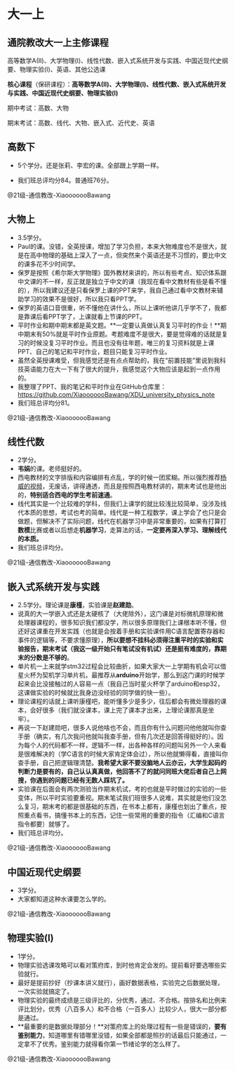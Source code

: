 # 大一上

## 通院教改大一上主修课程

高等数学A(Ⅱ)、大学物理(Ⅰ)、线性代数、嵌入式系统开发与实践、中国近现代史纲要、物理实验(Ⅰ)、英语、其他公选课

**核心课程**（保研课程）：**高等数学A(Ⅱ)、大学物理(Ⅰ)、线性代数、嵌入式系统开发与实践、中国近现代史纲要、物理实验(Ⅰ)**

期中考试：高数、大物

期末考试：高数、线代、大物、嵌入式、近代史、英语



## 高数下

- 5个学分。还是张莉、李宏的课。全部跟上学期一样。

- 我们班总评均分84。普通班76分。

@21级-通信教改-XiaooooooBawang



## 大物上

- 3.5学分。
- Paul的课。没错，全英授课，增加了学习负担，本来大物难度也不是很大，就是在高中物理的基础上深入了一点，但突然来个英语还是不习惯的，要比中文的课多花不少时间学。
- 保罗是按照《希尔斯大学物理》国外教材来讲的，所以有些考点、知识体系跟中文课的不一样，反正就是独立于中文的课（我现在看中文教材有些是看不懂的），所以我建议还是只看保罗上课的PPT来学，我自己通过看中文教材来辅助学习的效果不是很好，所以我只看PPT学。
- 保罗的英语口音很重，听不懂他在讲什么，所以上课听他讲几乎学不了，我都是靠课后看PPT学了，上课就看上节课的PPT。
- 平时作业和期中期末都是英文题。**一定要认真做认真复习平时的作业！**期中期末有50%就是平时作业原题。考题难度不是很大，要是觉得难的话就是复习的时候没复习平时作业。而且也没有往年题，唯三的复习资料就是上课PPT、自己的笔记和平时作业，题目只能复习平时作业。
- 虽然全英授课难受，但我感觉还是有点点帮助的，我在“前置技能”里说到我科技英语能力在大一下有了很大的提升，我感觉这个大物应该是起到一点作用的。
- 我整理了PPT、我的笔记和平时作业在GitHub仓库里：https://github.com/XiaooooooBawang/XDU_university_physics_note
- 我们班总评均分81。

@21级-通信教改-XiaooooooBawang



## 线性代数

- 2学分。
- **韦娟**的课。老师挺好的。
- 西电教材的文字排版和内容编排有点乱，学的时候一团浆糊。所以强烈推荐[杨威的视频](https://www.bilibili.com/video/BV187411h7De?spm_id_from=333.337.search-card.all.click&vd_source=b82a892e5dc8a8dc3c2c7dfee23fc3df)，无废话，讲得通透，而且是按照西电教材讲的，期末考试也是他出的，**特别适合西电的学生考前速通**。
- 线代其实是一个比较难的学科，但我们上课学的就比较浅比较简单，没涉及线代本质的思想，考试也考的简单。线代是一种工程数学，课上学会了也只是会做题，但解决不了实际问题，线代在机器学习中是非常重要的，如果有打算打**数模**比赛或者以后想走**机器学习**，走算法的话，**一定要再深入学习、理解线代的本质。**
- 我们班总评均分。

@21级-通信教改-XiaooooooBawang



## 嵌入式系统开发与实践

- 2.5学分。理论课是**康槿**，实验课是**赵建勋**。
- 说真的大一学嵌入式还是太硬核了（大佬除外），这门课是对标微机原理和微处理器课程的，很多知识我们都没学，所以很多原理我们上课根本听不懂，但还好这课重在开发实践（也就是会按着手册和实验课件用C语言配置寄存器和事件的逻辑等，不要求懂原理），**所以要想不挂科必须得注重平时的实验和实验报告，期末考试（我这一级开始只有笔试没有机试）还是挺有难度的，靠期末的分数是不够的**。
- 单片机一上来就学stm32过程会比较曲折，如果大家大一上学期有机会可以借星火杯为契机学习单片机，最推荐从**arduino**开始学，那么到这门课的时候学起来会比没接触过的人容易一点（我自己当时星火杯学了arduino和esp32，这课做实验的时候就比我身边没经验的同学做的快一些）。
- 理论课程的话就上课听康槿吧，能听懂多少是多少，往后都会有微处理器的课本，会好很多（我们就没课本，课上完了课本才出来，上理论课那真是坐牢）。
- 再说一下赵建勋吧，很多人说他啥也不会，而且你有什么问题问他他就叫你查手册（确实，有几次我问他就叫我查手册，但有几次还是回答得挺好的）。因为每个人的代码都不一样，逻辑不一样，出各种各样的问题叫另外一个人来看是很难解决的（学C语言的时候大家肯定体会过），所以他就懒得看，直接叫你查手册，自己把逻辑理清楚。**我希望大家不要没脑地人云亦云，大学生起码的判断力是要有的，自己认认真真做，他回答不了的就问同班大佬后者自己上网搜，你遇到的问题已经有无数人踩坑了。**
- 实验课在后面会有两次测验当作期末机试，考的也就是平时做过的实验的一些变体，所以平时实验要重视。期末笔试我们班很多人说难，其实就是他们没怎么复习，期末考的都是很基础的东西，在书本上都有，康槿也划出了重点，按照重点看书，搞懂书本上的东西，记住一些常用的重要的指令（汇编和C语言指令都要）就够了。
- 我们班总评均分。

@21级-通信教改-XiaooooooBawang



## 中国近现代史纲要

- 3学分。
- 大家都知道这种水课要怎么学的。

@21级-通信教改-XiaooooooBawang



## 物理实验(Ⅰ)

- 1学分。
- 物理实验选课攻略可以看对策府库，到时他肯定会发的。提前看好要选哪些实验就行。
- 最好是提前抄好（抄课本讲义就行），画好数据表格，实验完之后数据处理，一次实验就搞定了。
- 物理实验的最终成绩是三级评比的，分优秀，通过、不合格。按排名和比例来评比划分，优秀（八百多人）和不合格（一百多人）比较少人，很大一部分都是通过。
- **最重要的是数据处理部分！**对策府库上的处理过程有一些是错误的，**要有鉴别能力**，知道哪里有错哪里没错，如果全部都是照抄的话最后只能通过，一定拿不了优秀。鉴别能力就得看你第一节绪论学的怎么样了。

@21级-通信教改-XiaooooooBawang